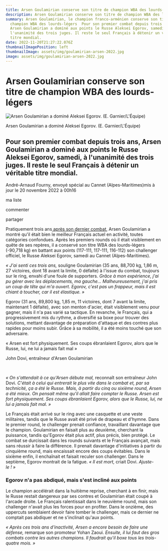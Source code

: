 ```yaml
---
title: Arsen Goulamirian conserve son titre de champion WBA des lourds-légers
description: Arsen Goulamirian conserve son titre de champion WBA des lourds-légers
summary: Arsen Goulamirian, le champion franco-arménien conserve son titre de
  champion WBA des lourds-légers  Pour son premier combat depuis trois ans,
  Arsen Goulamirian a dominé aux points le Russe Aleksei Egorov, samedi, à
  l'unanimité des trois juges. Il reste le seul Français à détenir un véritable
  titre mondial.
date: 2022-11-20T21:27:22.076Z
thumbnailImagePosition: left
thumbnailImage: assets/img/goulamirian-arsen-2022.jpg
image: assets/img/goulamirian-arsen-2022.jpg
---
```

<!--StartFragment-->

# Arsen Goulamirian conserve son titre de champion WBA des lourds-légers

![Arsen Goulamirian a dominé Aleksei Egorov. (E. Garnier/L'Équipe)](https://www.lequipe.fr/_medias/img-photo-jpg/arsen-goulamirian-a-domine-aleksei-egorov-e-garnier-l-equipe/1500000001713486/0:0,1998:1332-828-552-75/5a6c7.jpg)

Arsen Goulamirian a dominé Aleksei Egorov. (E. Garnier/L'Équipe)

## Pour son premier combat depuis trois ans, Arsen Goulamirian a dominé aux points le Russe Aleksei Egorov, samedi, à l'unanimité des trois juges. Il reste le seul Français à détenir un véritable titre mondial.

André-Arnaud Fourny, envoyé spécial au Cannet (Alpes-Maritimes)mis à jour le 20 novembre 2022 à 00h16

ma liste

commenter

partager

Pratiquement trois ans[ après son dernier combat](https://www.lequipe.fr/Boxe/Article/Championnat-wba-arsen-goulamirian-pour-un-come-back-gagnant/1365539), Arsen Goulamirian a montré qu'il était bien le meilleur Français actuel en activité, toutes catégories confondues. Après les premiers rounds où il était visiblement en quête de ses repères, il a conservé son titre WBA des lourds-légers (-90,718 kg) en battant aux points (117-111, 117-111, 116-112) son challenger officiel, le Russe Aleksei Egorov, samedi au Cannet (Alpes-Maritimes).

*« J'ai senti ces trois ans,* souligne Goulamirian (35 ans, 88,700 kg, 1,86 m, 27 victoires, dont 18 avant la limite, 0 défaite) à l'issue du combat, toujours sur le ring, envahi d'une foule de supporters. *Grâce à mon expérience, j'ai pu gérer avec les déplacements, ma gauche... Malheureusement, j'ai pris un coup de tête qui m'a ouvert. Egorov, c'est pas un frappeur, mais il est chiant à toucher, car il est élastique. »*

Egorov (31 ans, 89,800 kg, 1,85 m, 11 victoires, dont 7 avant la limite, maintenant 1 défaite), avec son menton d'acier, était visiblement venu pour gagner, mais il n'a pas varié sa tactique. En revanche, le Français, qui a progressivement mis du rythme, a diversifié sa boxe pour trouver des solutions, mettant davantage de préparation d'attaque et des contres plus rapides pour moins subir. Grâce à sa mobilité, il a été moins touché que son adversaire.

« Arsen est fort physiquement. Ses coups ébranlaient Egorov, alors que le Russe, lui, ne lui a jamais fait mal »

John Dovi, entraîneur d'Arsen Goulamirian

 

*« On s'attendait à ce qu'Arsen débute mal,* reconnaît son entraîneur John Dovi. *C'était à celui qui entrerait le plus vite dans le combat et, par sa technicité, ça a été le Russe. Mais, à partir du cinq ou sixième round, Arsen a été mieux. On pensait même qu'il allait faire compter le Russe. Arsen est fort physiquement. Ses coups ébranlaient Egorov, alors que le Russe, lui, ne lui a jamais fait mal. »*

Le Français était arrivé sur le ring avec une casquette et une veste militaires, tandis que le Russe avait été privé de drapeau et d'hymne. Dans le premier round, le challenger prenait confiance, travaillant davantage que le champion. Goulamirian en faisait plus au deuxième, cherchant la puissance, tandis qu'Egorov était plus actif, plus précis, bien protégé. Le combat se durcissait dans les rounds suivants et le Français avançait, mais sans réussir à faire la différence. Il prenait davantage d'initiatives à partir du cinquième round, mais encaissait encore des coups évitables. Dans le sixième enfin, il enchaînait et faisait reculer son challenger. Dans le septième, Egorov montrait de la fatigue. *« Il est mort,* criait Dovi. *Ajuste-le ! »*

### Egorov n'a pas abdiqué, mais s'est incliné aux points

Le champion accélérait dans la huitième reprise, cherchant à en finir, mais le Russe restait dangereux par ses contres et Goulamirian était coupé à l'arcade droite. Le Français ralentissait dans le neuvième round, mais son challenger n'avait plus les forces pour en profiter. Dans le onzième, des uppercuts semblaient devoir faire tomber le challenger, mais ce dernier ne comptait pas abdiquer et ne s'inclinait qu'aux points.

*« Après ces trois ans d'inactivité, Arsen a encore besoin de faire une défense,* remarque son promoteur Yohan Zaoui. *Ensuite, il lui faut des gros combats contre les autres champions. Il faudrait qu'il boxe tous les trois-quatre mois. »*



<!--EndFragment-->
